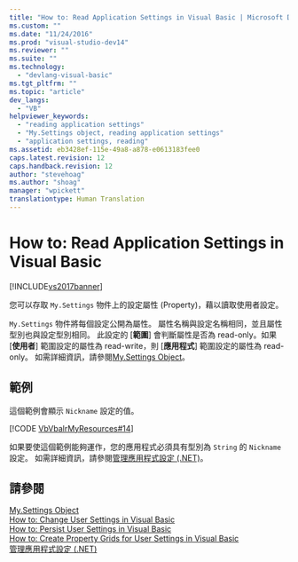```yaml
---
title: "How to: Read Application Settings in Visual Basic | Microsoft Docs"
ms.custom: ""
ms.date: "11/24/2016"
ms.prod: "visual-studio-dev14"
ms.reviewer: ""
ms.suite: ""
ms.technology: 
  - "devlang-visual-basic"
ms.tgt_pltfrm: ""
ms.topic: "article"
dev_langs: 
  - "VB"
helpviewer_keywords: 
  - "reading application settings"
  - "My.Settings object, reading application settings"
  - "application settings, reading"
ms.assetid: eb3428ef-115e-49a8-a878-e0613183fee0
caps.latest.revision: 12
caps.handback.revision: 12
author: "stevehoag"
ms.author: "shoag"
manager: "wpickett"
translationtype: Human Translation
---
```

# How to: Read Application Settings in Visual Basic
[!INCLUDE[vs2017banner](../../../../csharp/includes/vs2017banner.md)]

您可以存取 `My.Settings` 物件上的設定屬性 \(Property\)，藉以讀取使用者設定。  
  
 `My.Settings` 物件將每個設定公開為屬性。  屬性名稱與設定名稱相同，並且屬性型別也與設定型別相同。  此設定的 \[**範圍**\] 會判斷屬性是否為 read\-only。如果 \[**使用者**\] 範圍設定的屬性為 read\-write，則 \[**應用程式**\] 範圍設定的屬性為 read\-only。  如需詳細資訊，請參閱[My.Settings Object](../../../../visual-basic/language-reference/objects/my-settings-object.md)。  
  
## 範例  
 這個範例會顯示 `Nickname` 設定的值。  
  
 [!CODE [VbVbalrMyResources#14](../CodeSnippet/VS_Snippets_VBCSharp/VbVbalrMyResources#14)]  
  
 如果要使這個範例能夠運作，您的應用程式必須具有型別為 `String` 的 `Nickname` 設定。  如需詳細資訊，請參閱[管理應用程式設定 \(.NET\)](/visual-studio/ide/managing-application-settings-dotnet)。  
  
## 請參閱  
 [My.Settings Object](../../../../visual-basic/language-reference/objects/my-settings-object.md)   
 [How to: Change User Settings in Visual Basic](../../../../visual-basic/developing-apps/programming/app-settings/how-to-change-user-settings.md)   
 [How to: Persist User Settings in Visual Basic](../../../../visual-basic/developing-apps/programming/app-settings/how-to-persist-user-settings.md)   
 [How to: Create Property Grids for User Settings in Visual Basic](../../../../visual-basic/developing-apps/programming/app-settings/how-to-create-property-grids-for-user-settings.md)   
 [管理應用程式設定 \(.NET\)](/visual-studio/ide/managing-application-settings-dotnet)